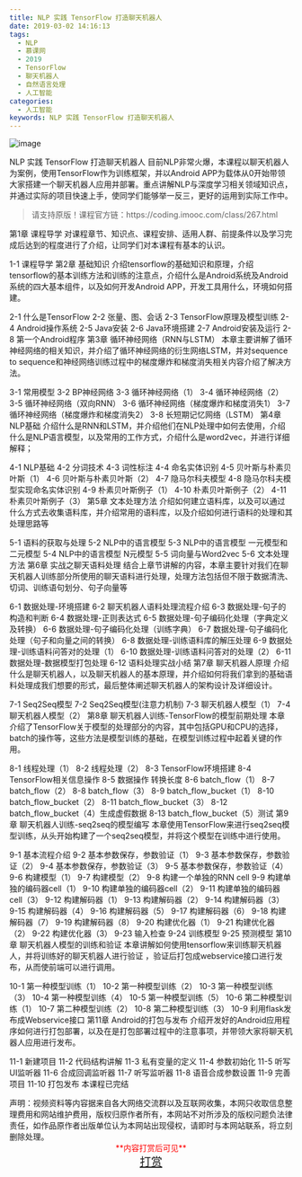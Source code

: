 ```yaml
---
title: NLP 实践 TensorFlow 打造聊天机器人
date: 2019-03-02 14:16:13
tags:
  - NLP
  - 慕课网
  - 2019
  - TensorFlow
  - 聊天机器人
  - 自然语言处理
  - 人工智能
categories:
  - 人工智能
keywords: NLP 实践 TensorFlow 打造聊天机器人
---
```

![image](//szimg.mukewang.com/5b6910d30001adad05400300-360-202.jpg)

NLP 实践 TensorFlow 打造聊天机器人
目前NLP非常火爆，本课程以聊天机器人为案例，使用TensorFlow作为训练框架，并以Android APP为载体从0开始带领大家搭建一个聊天机器人应用并部署。重点讲解NLP与深度学习相关领域知识点，并通过实际的项目快速上手，使同学们能够举一反三，更好的运用到实际工作中。

<!-- more -->
<blockquote class="blockquote-center">
请支持原版！课程官方链：https://coding.imooc.com/class/267.html</blockquote>
</blockquote>

第1章 课程导学
对课程章节、知识点、课程安排、适用人群、前提条件以及学习完成后达到的程度进行了介绍，让同学们对本课程有基本的认识。

 1-1 课程导学
第2章 基础知识
介绍tensorflow的基础知识和原理，介绍tensorflow的基本训练方法和训练的注意点，介绍什么是Android系统及Android系统的四大基本组件，以及如何开发Android APP，开发工具用什么，环境如何搭建。

 2-1 什么是TensorFlow
 2-2 张量、图、会话
 2-3 TensorFlow原理及模型训练
 2-4 Android操作系统
 2-5 Java安装
 2-6 Java环境搭建
 2-7 Android安装及运行
 2-8 第一个Android程序
第3章 循环神经网络（RNN与LSTM）
本章主要讲解了循环神经网络的相关知识，并介绍了循环神经网络的衍生网络LSTM，并对sequence to sequence和神经网络训练过程中的梯度爆炸和梯度消失相关内容介绍了解决方法。

 3-1 常用模型
 3-2 BP神经网络
 3-3 循环神经网络（1）
 3-4 循环神经网络（2）
 3-5 循环神经网络（双向RNN）
 3-6 循环神经网络（梯度爆炸和梯度消失1）
 3-7 循环神经网络（梯度爆炸和梯度消失2）
 3-8 长短期记忆网络（LSTM）
第4章 NLP基础
介绍什么是RNN和LSTM，并介绍他们在NLP处理中如何去使用，介绍什么是NLP语言模型，以及常用的工作方式，介绍什么是word2vec，并进行详细解释；

 4-1 NLP基础
 4-2 分词技术
 4-3 词性标注
 4-4 命名实体识别
 4-5 贝叶斯与朴素贝叶斯（1）
 4-6 贝叶斯与朴素贝叶斯（2）
 4-7 隐马尔科夫模型
 4-8 隐马尔科夫模型实现命名实体识别
 4-9 朴素贝叶斯例子（1）
 4-10 朴素贝叶斯例子（2）
 4-11 朴素贝叶斯例子（3）
第5章 文本处理方法
介绍如何建立语料库，以及可以通过什么方式去收集语料库，并介绍常用的语料库，以及介绍如何进行语料的处理和其处理思路等

 5-1 语料的获取与处理
 5-2 NLP中的语言模型
 5-3 NLP中的语言模型 一元模型和二元模型
 5-4 NLP中的语言模型 N元模型
 5-5 词向量与Word2vec
 5-6 文本处理方法
第6章 实战之聊天语料处理
结合上章节讲解的内容，本章主要针对我们在聊天机器人训练部分所使用的聊天语料进行处理，处理方法包括但不限于数据清洗、切词、训练语句划分、句子向量等

 6-1 数据处理-环境搭建
 6-2 聊天机器人语料处理流程介绍
 6-3 数据处理-句子的构造和判断
 6-4 数据处理-正则表达式
 6-5 数据处理-句子编码化处理（字典定义及转换）
 6-6 数据处理-句子编码化处理（训练字典）
 6-7 数据处理-句子编码化处理（句子和向量之间的转换）
 6-8 数据处理-训练语料库的解压处理
 6-9 数据处理-训练语料问答对的处理（1）
 6-10 数据处理-训练语料问答对的处理（2）
 6-11 数据处理-数据模型打包处理
 6-12 语料处理实战小结
第7章 聊天机器人原理
介绍什么是聊天机器人，以及聊天机器人的基本原理，并介绍如何将我们拿到的基础语料处理成我们想要的形式，最后整体阐述聊天机器人的架构设计及详细设计。

 7-1 Seq2Seq模型
 7-2 Seq2Seq模型(注意力机制)
 7-3 聊天机器人模型（1）
 7-4 聊天机器人模型（2）
第8章 聊天机器人训练-TensorFlow的模型前期处理
本章介绍了TensorFlow关于模型的处理部分的内容，其中包括GPU和CPU的选择，batch的操作等，这些方法是模型训练的基础，在模型训练过程中起着关键的作用。

 8-1 线程处理（1）
 8-2 线程处理（2）
 8-3 TensorFlow环境搭建
 8-4 TensorFlow相关信息操作
 8-5 数据操作 转换长度
 8-6 batch_flow（1）
 8-7 batch_flow（2）
 8-8 batch_flow（3）
 8-9 batch_flow_bucket（1）
 8-10 batch_flow_bucket（2）
 8-11 batch_flow_bucket（3）
 8-12 batch_flow_bucket（4）生成虚假数据
 8-13 batch_flow_bucket（5）测试
第9章 聊天机器人训练-seq2seq的模型编写
本章使用TensorFlow来进行seq2seq模型训练，从头开始构建了一个seq2seq模型，并将这个模型在训练中进行使用。

 9-1 基本流程介绍
 9-2 基本参数保存，参数验证（1）
 9-3 基本参数保存，参数验证（2）
 9-4 基本参数保存，参数验证（3）
 9-5 基本参数保存，参数验证（4）
 9-6 构建模型（1）
 9-7 构建模型（2）
 9-8 构建一个单独的RNN cell
 9-9 构建单独的编码器cell（1）
 9-10 构建单独的编码器cell（2）
 9-11 构建单独的编码器cell（3）
 9-12 构建解码器（1）
 9-13 构建解码器（2）
 9-14 构建解码器（3）
 9-15 构建解码器（4）
 9-16 构建解码器（5）
 9-17 构建解码器（6）
 9-18 构建解码器（7）
 9-19 构建解码器（8）
 9-20 构建优化器（1）
 9-21 构建优化器（2）
 9-22 构建优化器（3）
 9-23 输入检查
 9-24 训练模型
 9-25 预测模型
第10章 聊天机器人模型的训练和验证
本章讲解如何使用tensorflow来训练聊天机器人，并将训练好的聊天机器人进行验证 ，验证后打包成webservice接口进行发布，从而使前端可以进行调用。

 10-1 第一种模型训练（1）
 10-2 第一种模型训练（2）
 10-3 第一种模型训练（3）
 10-4 第一种模型训练（4）
 10-5 第一种模型训练（5）
 10-6 第二种模型训练（1）
 10-7 第二种模型训练（2）
 10-8 第二种模型训练（3）
 10-9 利用flask发布成Webservice接口
第11章 Android的打包与发布
介绍开发好的Android应用程序如何进行打包部署，以及在是打包部署过程中的注意事项，并带领大家将聊天机器人应用进行发布。

 11-1 新建项目
 11-2 代码结构讲解
 11-3 私有变量的定义
 11-4 参数初始化
 11-5 听写UI监听器
 11-6 合成回调监听器
 11-7 听写监听器
 11-8 语音合成参数设置
 11-9 完善项目
 11-10 打包发布
本课程已完结

<div class="post-copyright">
    <div class="post-copyright__author">
      <span class="post-copyright-meta">声明：视频资料等内容据来自各大网络交流群以及互联网收集，本网只收取信息整理费用和网站维护费用，版权归原作者所有，本网站不对所涉及的版权问题负法律责任，如作品原作者出版单位认为本网站出现侵权，请即时与本网站联系，将立刻删除处理。 </span>
      <span style="color: red;display: block;text-align: center;">**内容打赏后可见**</span> 
      <span style="color:red;display: block;text-align: center;font-size: 20px;"><a href="http://t.cn/EIHbUXP">打赏</a></span>
    </div>
</div>
            
